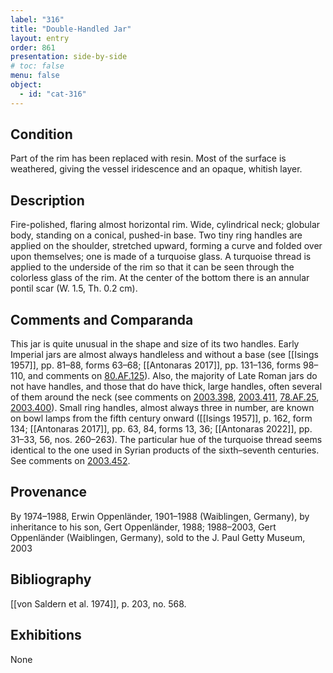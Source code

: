 ```yaml
---
label: "316"
title: "Double-Handled Jar"
layout: entry
order: 861
presentation: side-by-side
# toc: false
menu: false
object:
  - id: "cat-316"
---
```


## Condition

Part of the rim has been replaced with resin. Most of the surface is weathered, giving the vessel iridescence and an opaque, whitish layer.

## Description

Fire-polished, flaring almost horizontal rim. Wide, cylindrical neck; globular body, standing on a conical, pushed-in base. Two tiny ring handles are applied on the shoulder, stretched upward, forming a curve and folded over upon themselves; one is made of a turquoise glass. A turquoise thread is applied to the underside of the rim so that it can be seen through the colorless glass of the rim. At the center of the bottom there is an annular pontil scar (W. 1.5, Th. 0.2 cm).

## Comments and Comparanda

This jar is quite unusual in the shape and size of its two handles. Early Imperial jars are almost always handleless and without a base (see [[Isings 1957]], pp. 81–88, forms 63–68; [[Antonaras 2017]], pp. 131–136, forms 98–110, and comments on [80.AF.125](#num)). Also, the majority of Late Roman jars do not have handles, and those that do have thick, large handles, often several of them around the neck (see comments on [2003.398](#num), [2003.411](#num), [78.AF.25](#num), [2003.400](#num)). Small ring handles, almost always three in number, are known on bowl lamps from the fifth century onward ([[Isings 1957]], p. 162, form 134; [[Antonaras 2017]], pp. 63, 84, forms 13, 36; [[Antonaras 2022]], pp. 31–33, 56, nos. 260–263). The particular hue of the turquoise thread seems identical to the one used in Syrian products of the sixth–seventh centuries. See comments on [2003.452](#num).

## Provenance

By 1974–1988, Erwin Oppenländer, 1901–1988 (Waiblingen, Germany), by inheritance to his son, Gert Oppenländer, 1988; 1988–2003, Gert Oppenländer (Waiblingen, Germany), sold to the J. Paul Getty Museum, 2003

## Bibliography

[[von Saldern et al. 1974]], p. 203, no. 568.

## Exhibitions

None